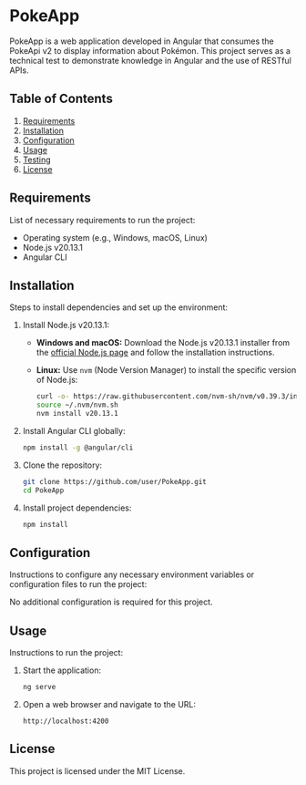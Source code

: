 # PokeApp

PokeApp is a web application developed in Angular that consumes the PokeApi v2 to display information about Pokémon. This project serves as a technical test to demonstrate knowledge in Angular and the use of RESTful APIs.

## Table of Contents

1. [Requirements](#requirements)
2. [Installation](#installation)
3. [Configuration](#configuration)
4. [Usage](#usage)
5. [Testing](#testing)
6. [License](#license)

## Requirements

List of necessary requirements to run the project:

- Operating system (e.g., Windows, macOS, Linux)
- Node.js v20.13.1
- Angular CLI

## Installation

Steps to install dependencies and set up the environment:

1. Install Node.js v20.13.1:

    - **Windows and macOS:**
      Download the Node.js v20.13.1 installer from the [official Node.js page](https://nodejs.org/download/release/v20.13.1/) and follow the installation instructions.

    - **Linux:**
      Use `nvm` (Node Version Manager) to install the specific version of Node.js:
      ```bash
      curl -o- https://raw.githubusercontent.com/nvm-sh/nvm/v0.39.3/install.sh | bash
      source ~/.nvm/nvm.sh
      nvm install v20.13.1
      ```

2. Install Angular CLI globally:
    ```bash
    npm install -g @angular/cli
    ```

3. Clone the repository:
    ```bash
    git clone https://github.com/user/PokeApp.git
    cd PokeApp
    ```

4. Install project dependencies:
    ```bash
    npm install
    ```

## Configuration

Instructions to configure any necessary environment variables or configuration files to run the project:

No additional configuration is required for this project.

## Usage

Instructions to run the project:

1. Start the application:
    ```bash
    ng serve
    ```

2. Open a web browser and navigate to the URL:
    ```
    http://localhost:4200
    ```

## License

This project is licensed under the MIT License.

